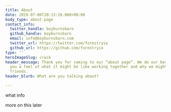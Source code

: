 ```yaml
---
title: About
date: 2019-07-06T20:13:19.000+00:00
body_type: about-page
contact_info:
  twitter_handle: boyburnsbarn
  github_handle: boyburnsbarn
  email: info@boyburnsbarn.com
  twitter_url: https://twitter.com/forestryio
  github_url: https://github.com/forestryio
type: ''
heroImageSlug: crack
header_message: Thank you for coming to our “about page”. We do our best here to give
  you a feel of what it might be like working together and why we might even become
  friends.
header_blurb: What are you talking about?

---
```

what
info

more on this later